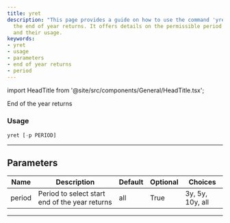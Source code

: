 ```yaml
---
title: yret
description: "This page provides a guide on how to use the command 'yret' for determining"
  the end of year returns. It offers details on the permissible period selections
  and their usage.
keywords:
- yret
- usage
- parameters
- end of year returns
- period
---
```


import HeadTitle from '@site/src/components/General/HeadTitle.tsx';

<HeadTitle title="portfolio/yret - Reference | OpenBB Terminal Docs" />

End of the year returns

### Usage

```python
yret [-p PERIOD]
```

---

## Parameters

| Name | Description | Default | Optional | Choices |
| ---- | ----------- | ------- | -------- | ------- |
| period | Period to select start end of the year returns | all | True | 3y, 5y, 10y, all |

---
